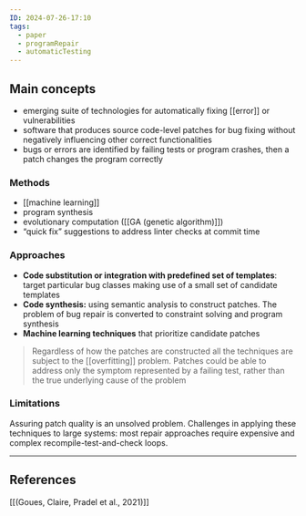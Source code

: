 ```yaml
---
ID: 2024-07-26-17:10
tags:
  - paper
  - programRepair
  - automaticTesting
---
```

## Main concepts

- emerging suite of technologies for automatically fixing [[error]] or vulnerabilities
- software that produces source code-level patches for bug fixing without negatively influencing other correct functionalities
- bugs or errors are identified by failing tests or program crashes, then a patch changes the program correctly

### Methods

- [[machine learning]]
- program synthesis
- evolutionary computation ([[GA (genetic algorithm)]])
- “quick fix” suggestions to address linter checks at commit time

### Approaches

- **Code substitution or integration with predefined set of templates**: target particular bug classes making use of a small set of candidate templates
- **Code synthesis:** using semantic analysis to construct patches. The problem of bug repair is converted to constraint solving and program synthesis
- **Machine learning techniques** that prioritize candidate patches

> Regardless of how the patches are constructed all the techniques are subject to the [[overfitting]] problem. Patches could be able to address only the symptom represented by a failing test, rather than the true underlying cause of the problem 

### Limitations

Assuring patch quality is an unsolved problem. Challenges in applying these techniques to large systems: most repair approaches require expensive and complex recompile-test-and-check loops.

---
## References
[[(Goues, Claire, Pradel et al., 2021)]]